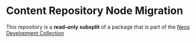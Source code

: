 # Content Repository Node Migration

This repository is a **read-only subsplit** of a package that is part of the [Neos Development Collection](https://github.com/neos/neos-development-collection)

